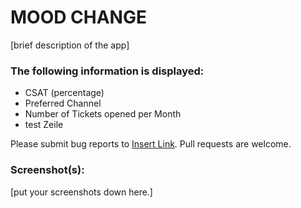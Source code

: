 # MOOD CHANGE 

[brief description of the app]

### The following information is displayed:

* CSAT (percentage)
* Preferred Channel 
* Number of Tickets opened per Month
* test Zeile

Please submit bug reports to [Insert Link](). Pull requests are welcome.

### Screenshot(s):
[put your screenshots down here.]
